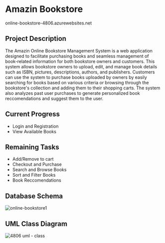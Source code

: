 # Amazin Bookstore
 
online-bookstore-4806.azurewebsites.net

## Project Description

The Amazin Online Bookstore Management System is a web application designed to facilitate purchasing books and seamless management of book-related information for both bookstore owners and customers. This system allows bookstore owners to upload, edit, and manage book details such as ISBN, pictures, descriptions, authors, and publishers. Customers can use the system to purchase books uploaded by owners by easily searching for books based on various criteria or browsing through the bookstore's collection and adding them to their shopping carts. The system also analyzes past user purchases to generate personalized book reccomendations and suggest them to the user.

## Current Progress
- Login and Registration
- View Available Books

## Remaining Tasks
- Add/Remove to cart
- Checkout and Purchase
- Search and Browse Books
- Sort and Filter Books
- Book Reccomendations

## Database Schema
![online-bookstore1](https://github.com/waheebh1/online-bookstore/assets/49663595/875f839f-f2bf-4455-99f9-bc977d10bd37)

## UML Class Diagram
![4806 uml  - class](https://github.com/waheebh1/online-bookstore/assets/59773012/c2a7848c-4110-4baa-80b7-4c0f455470cb)
